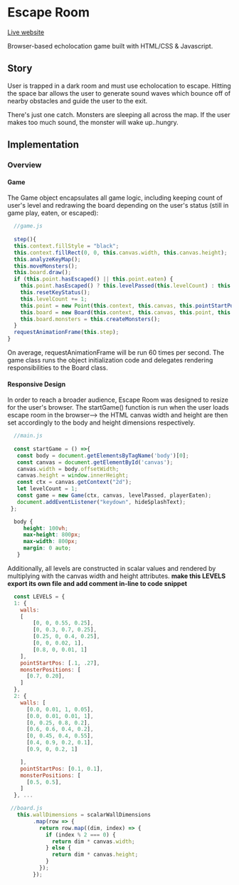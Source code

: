 
# Escape Room
[Live website](https://srekhi.github.io/escape_room/)

Browser-based echolocation game built with HTML/CSS & Javascript.

## Story
User is trapped in a dark room and must use echolocation to escape. Hitting the space bar allows the user to generate sound waves which bounce off of nearby obstacles and guide the user to the exit.

There's just one catch. Monsters are sleeping all across the map. If the user makes too much sound, the monster will wake up..hungry.

## Implementation
### Overview 

  #### Game 
  The Game object encapsulates all game logic, including keeping count of user's level and redrawing the board depending on the user's status (still in game play, eaten, or escaped):
  ```javascript
    //game.js
    
    step(){
    this.context.fillStyle = "black";
    this.context.fillRect(0, 0, this.canvas.width, this.canvas.height);
    this.analyzeKeyMap();
    this.moveMonsters();
    this.board.draw();
    if (this.point.hasEscaped() || this.point.eaten) {
      this.point.hasEscaped() ? this.levelPassed(this.levelCount) : this.playerEaten(this.levelCount);
      this.resetKeyStatus();
      this.levelCount += 1;
      this.point = new Point(this.context, this.canvas, this.pointStartPos());
      this.board = new Board(this.context, this.canvas, this.point, this.walls());
      this.board.monsters = this.createMonsters();
    }
    requestAnimationFrame(this.step);
  }
  ```
  On average, requestAnimationFrame will be run 60 times per second. The game class runs the object initialization code and delegates rendering responsibilities to the Board class.

 #### Responsive Design
 In order to reach a broader audience, Escape Room was designed to resize for the user's browser. The startGame() function is run when the user loads escape room in the browser--> the HTML canvas width and height are then set accordingly to the body and height dimensions respectively. 
 ```javascript 
   //main.js
  
   const startGame = () =>{
    const body = document.getElementsByTagName('body')[0];
    const canvas = document.getElementById('canvas');
    canvas.width = body.offsetWidth;
    canvas.height = window.innerHeight;
    const ctx = canvas.getContext("2d");
    let levelCount = 1;
    const game = new Game(ctx, canvas, levelPassed, playerEaten);
    document.addEventListener("keydown", hideSplashText);
  };
 ```
 ```css
   body {
      height: 100vh;
      max-height: 800px;
      max-width: 800px;
      margin: 0 auto;
    }
 ```
  Additionally, all levels are constructed in scalar values and rendered by multiplying with the canvas width and height attributes.
  **make this LEVELS export its own file and add comment in-line to code snippet**
  ```javascript
    const LEVELS = {
    1: {
      walls:
      [
          [0, 0, 0.55, 0.25],
          [0, 0.3, 0.7, 0.25],
          [0.25, 0, 0.4, 0.25],
          [0, 0, 0.02, 1],
          [0.8, 0, 0.01, 1]
      ],
      pointStartPos: [.1, .27],
      monsterPositions: [
        [0.7, 0.20],
      ]
    },
    2: {
      walls: [
        [0.0, 0.01, 1, 0.05],
        [0.0, 0.01, 0.01, 1],
        [0, 0.25, 0.8, 0.2],
        [0.6, 0.6, 0.4, 0.2],
        [0, 0.45, 0.4, 0.55],
        [0.4, 0.9, 0.2, 0.1],
        [0.9, 0, 0.2, 1]

      ],
      pointStartPos: [0.1, 0.1],
      monsterPositions: [
        [0.5, 0.5],
      ]
    }, ...
  ```
  
  ```javascript
   //board.js
     this.wallDimensions = scalarWallDimensions
          .map(row => {
            return row.map((dim, index) => {
              if (index % 2 === 0) {
                return dim * canvas.width;
              } else {
                return dim * canvas.height;
              }
            });
          });
   ```
